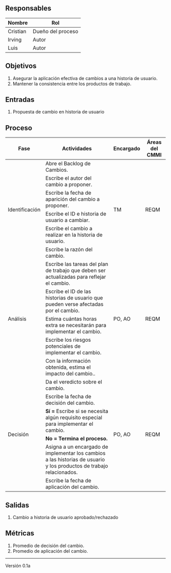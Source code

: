 ## Responsables

Nombre     | Rol
-----------|------------------
Cristian   | Dueño del proceso
Irving     | Autor
Luis       | Autor

## Objetivos
1. Asegurar la aplicación efectiva de cambios a una historia de usuario.
2. Mantener la consistencia entre los productos de trabajo.

## Entradas
1. Propuesta de cambio en historia de usuario

## Proceso
<table>
  <thead>
    <tr>
      <th>Fase</th>
      <th>Actividades</th>
      <th>Encargado</th>
      <th>Áreas del CMMI</th>
    </tr>
  </thead>
  <tbody>
    <tr>
      <td rowspan="6">Identificación</td>
      <td>Abre el Backlog de Cambios.</td>
      <td rowspan="6">TM</td>
      <td rowspan="6">REQM</td>
    </tr>
    <tr>
      <td>Escribe el autor del cambio a proponer.</td>
    </tr>
    <tr>
      <td>Escribe la fecha de aparición del cambio a proponer.</td>
    </tr>
    <tr>
      <td>Escribe el ID e historia de usuario a cambiar.</td>
    </tr>
    <tr>
      <td>Escribe el cambio a realizar en la historia de usuario.</td>
    </tr>
    <tr>
      <td>Escribe la razón del cambio.</td>
    </tr>
    <tr>
      <td rowspan="5">Análisis</td>
      <td>Escribe las tareas del plan de trabajo que deben ser actualizadas para reflejar el cambio.</td>
      <td rowspan="5">PO, AO</td>
      <td rowspan="5">REQM</td>
    </tr>
    <tr>
      <td>Escribe el ID de las historias de usuario que pueden verse afectadas por el cambio.</td>
    </tr>
    <tr>
      <td>Estima cuántas horas extra se necesitarán para implementar el cambio.</td>
    </tr>
    <tr>
      <td>Escribe los riesgos potenciales de implementar el cambio.</td>
    </tr>
    <tr>
      <td>Con la información obtenida, estima el impacto del cambio..</td>
    </tr>
    <tr>
      <td rowspan="6">Decisión</td>
      <td>Da el veredicto sobre el cambio.</td>
      <td rowspan="6">PO, AO</td>
      <td rowspan="6">REQM</td>
    </tr> 
    <tr>
      <td>Escribe la fecha de decisión del cambio.</td>
    </tr>
    <tr>
      <td><strong>Sí = </strong>Escribe si se necesita algún requisito especial para implementar el cambio.</td>
    </tr> 
    <tr>
      <td><strong>No = Termina el proceso.</strong></td>
    </tr> 
    <tr>
      <td>Asigna a un encargado de implementar los cambios a las historias de usuario y los productos de trabajo relacionados.</td>
    </tr> 
    <tr>
      <td>Escribe la fecha de aplicación del cambio.</td>
    </tr> 
  </tbody>
</table>

## Salidas
1. Cambio a historia de usuario aprobado/rechazado

## Métricas
1. Promedio de decisión del cambio.
2. Promedio de aplicación del cambio.

***
Versión 0.1a